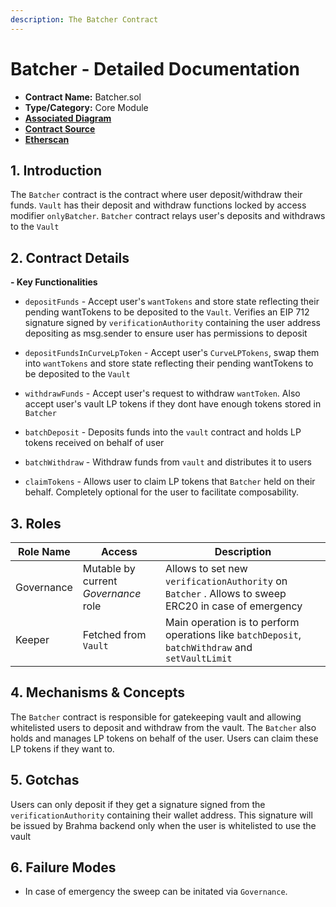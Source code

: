 ```yaml
---
description: The Batcher Contract
---
```


# Batcher - Detailed Documentation

- **Contract Name:** Batcher.sol
- **Type/Category:** Core Module
- [**Associated Diagram**]()
- [**Contract Source**](../contracts/Batcher/Batcher.sol)
- [**Etherscan**](https://etherscan.io/address/)

## 1. Introduction

The `Batcher` contract is the contract where user deposit/withdraw their funds. `Vault` has their deposit and withdraw functions locked by access modifier `onlyBatcher`. `Batcher` contract relays user's deposits and withdraws to the `Vault`

## 2. Contract Details

**- Key Functionalities**

- `depositFunds` - Accept user's `wantTokens` and store state reflecting their pending wantTokens to be deposited to the `Vault`. Verifies an EIP 712 signature signed by `verificationAuthority` containing the user address depositing as msg.sender to ensure user has permissions to deposit

- `depositFundsInCurveLpToken` - Accept user's `CurveLPTokens`, swap them into `wantTokens` and store state reflecting their pending wantTokens to be deposited to the `Vault`

- `withdrawFunds` - Accept user's request to withdraw `wantToken`. Also accept user's vault LP tokens if they dont have enough tokens stored in `Batcher`

- `batchDeposit` - Deposits funds into the `vault` contract and holds LP tokens received on behalf of user

- `batchWithdraw` - Withdraw funds from `vault` and distributes it to users

- `claimTokens` - Allows user to claim LP tokens that `Batcher` held on their behalf. Completely optional for the user to facilitate composability.

## 3. Roles

| Role Name  | Access                               | Description                                                                                         |
| ---------- | ------------------------------------ | --------------------------------------------------------------------------------------------------- |
| Governance | Mutable by current _Governance_ role | Allows to set new `verificationAuthority` on `Batcher` . Allows to sweep ERC20 in case of emergency |
| Keeper     | Fetched from `Vault`                 | Main operation is to perform operations like `batchDeposit`, `batchWithdraw` and `setVaultLimit`    |

## 4. Mechanisms & Concepts

The `Batcher` contract is responsible for gatekeeping vault and allowing whitelisted users to deposit and withdraw from the vault. The `Batcher` also holds and manages LP tokens on behalf of the user. Users can claim these LP tokens if they want to.

## 5. Gotchas

Users can only deposit if they get a signature signed from the `verificationAuthority` containing their wallet address. This signature will be issued by Brahma backend only when the user is whitelisted to use the vault

## 6. Failure Modes

- In case of emergency the sweep can be initated via `Governance`.
